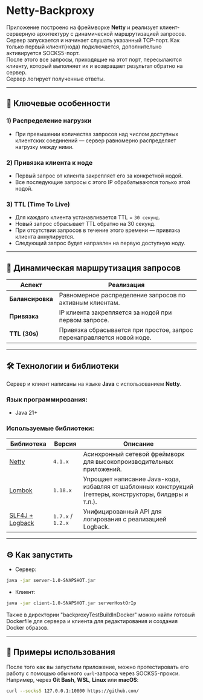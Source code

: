 # Netty-Backproxy

Приложение построено на фреймворке **Netty** и реализует клиент-серверную архитектуру с динамической маршрутизацией запросов.  
Сервер запускается и начинает слушать указанный TCP-порт. Как только первый клиент(нода) подключается, дополнительно активируется SOCKS5-порт.  
После этого все запросы, приходящие на этот порт, пересылаются клиенту, который выполняет их и возвращает результат обратно на сервер.  
Сервер логирует полученные ответы.  

---

## 🚀 Ключевые особенности

### 1) **Распределение нагрузки**

- При превышении количества запросов над числом доступных клиентских соединений — сервер равномерно распределяет нагрузку между ними.

### 2) **Привязка клиента к ноде**

- Первый запрос от клиента закрепляет его за конкретной нодой.
- Все последующие запросы с этого IP обрабатываются только этой нодой.

### 3) **TTL (Time To Live)**

- Для каждого клиента устанавливается TTL = `30 секунд`.
- Новый запрос сбрасывает TTL обратно на 30 секунд.
- При отсутствии запросов в течение этого времени — привязка клиента аннулируется.
- Следующий запрос будет направлен на первую доступную ноду.

---

## 🔄 Динамическая маршрутизация запросов

| Аспект              | Реализация                                                                 |
|---------------------|---------------------------------------------------------------------------|
| **Балансировка**    | Равномерное распределение запросов по активным клиентам.                   |
| **Привязка**        | IP клиента закрепляется за нодой при первом запросе.                       |
| **TTL (30s)**       | Привязка сбрасывается при простое, запрос перенаправляется новой ноде.    |

---

## 🛠️ Технологии и библиотеки

Сервер и клиент написаны на языке **Java** с использованием **Netty**.

### Язык программирования:
- Java 21+

### Используемые библиотеки:

| Библиотека | Версия | Описание |
|------------|--------|----------|
| [Netty](https://netty.io/) | `4.1.x` | Асинхронный сетевой фреймворк для высокопроизводительных приложений. |
| [Lombok](https://projectlombok.org/) | `1.18.x` | Упрощает написание Java-кода, избавляя от шаблонных конструкций (геттеры, конструкторы, билдеры и т.п.). |
| [SLF4J + Logback](http://www.slf4j.org/) | `1.7.x` / `1.2.x` | Унифицированный API для логирования с реализацией Logback. |

---

## ⚙️ Как запустить
- Сервер:
```bash
java -jar server-1.0-SNAPSHOT.jar
```
- Клиент:
```bash
java -jar client-1.0-SNAPSHOT.jar serverHostOrIp
```

Также в директории "backproxyTestBuildInDocker" можно найти готовый Dockerfile для сервера и клиента для редактирования и создания Docker образов.

---

## 📌 Примеры использования

После того как вы запустили приложение, можно протестировать его работу с помощью обычного `curl`-запроса через SOCKS5-прокси. Например, через **Git Bash**, **WSL**, **Linux** или **macOS**:

```bash
curl --socks5 127.0.0.1:10800 https://github.com/
```
